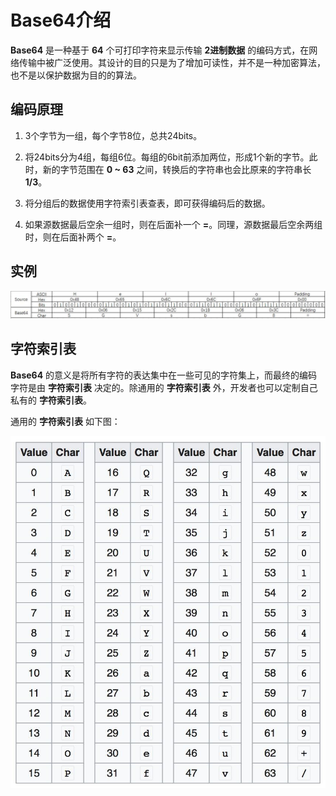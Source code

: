 # Base64介绍

**Base64** 是一种基于 **64** 个可打印字符来显示传输 **2进制数据** 的编码方式，在网络传输中被广泛使用。其设计的目的只是为了增加可读性，并不是一种加密算法，也不是以保护数据为目的的算法。

## 编码原理

 1. 3个字节为一组，每个字节8位，总共24bits。

 2. 将24bits分为4组，每组6位。每组的6bit前添加两位，形成1个新的字节。此时，新的字节范围在 **0 ~ 63** 之间，转换后的字符串也会比原来的字符串长 **1/3**。

 3. 将分组后的数据使用字符索引表查表，即可获得编码后的数据。

 4. 如果源数据最后空余一组时，则在后面补一个 **=**。同理，源数据最后空余两组时，则在后面补两个 **=**。

## 实例

![base64 instance][1]

## 字符索引表

**Base64** 的意义是将所有字符的表达集中在一些可见的字符集上，而最终的编码字符是由 **字符索引表** 决定的。除通用的 **字符索引表** 外，开发者也可以定制自己私有的 **字符索引表**。

通用的 **字符索引表** 如下图：

![base64 index table][2]

 [1]: ./images/base64_instance.jpg
 [2]: ./images/base64_index_table.jpg
